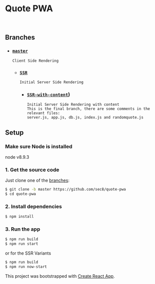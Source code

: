 # Quote PWA


<br />

## Branches

- ### [`master`](https://github.com/sec8/quote-pwa)

      Client Side Rendering 

  - ### [`SSR`](https://github.com/sec8/quote-pwa/tree/SSR)

        Initial Server Side Rendering

    - ### [`SSR-with-content`](https://github.com/sec8/quote-pwa/tree/SSR-with-content))

          Initial Server Side Rendering with content
          This is the final branch, there are some comments in the relevant files:
          server.js, app.js, db.js, index.js and randomquote.js

## Setup

### Make sure Node is installed

  node v8.9.3

### 1. Get the source code

Just clone one of the [branches](#branches):
```sh
$ git clone -b master https://github.com/sec8/quote-pwa
$ cd quote-pwa
```

### 2. Install dependencies

```sh
$ npm install
```

### 3. Run the app

```sh
$ npm run build
$ npm run start
```
or for the SSR Variants
```sh
$ npm run build
$ npm run now-start
```


This project was bootstrapped with [Create React App](https://github.com/facebookincubator/create-react-app).
